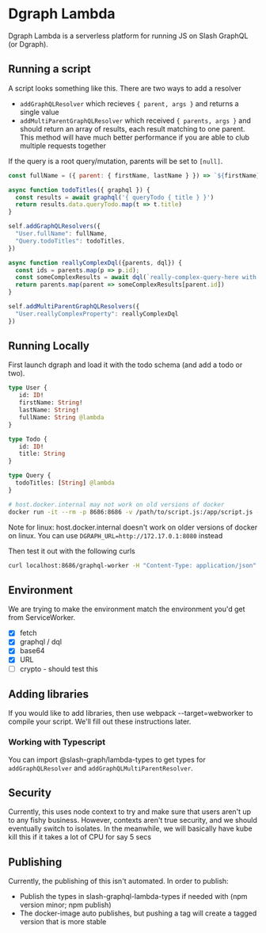 # Dgraph Lambda

Dgraph Lambda is a serverless platform for running JS on Slash GraphQL (or Dgraph).

## Running a script

A script looks something like this. There are two ways to add a resolver
* `addGraphQLResolver` which recieves `{ parent, args }` and returns a single value
* `addMultiParentGraphQLResolver` which received `{ parents, args }` and should return an array of results, each result matching to one parent. This method will have much better performance if you are able to club multiple requests together

If the query is a root query/mutation, parents will be set to `[null]`.

```javascript
const fullName = ({ parent: { firstName, lastName } }) => `${firstName} ${lastName}`

async function todoTitles({ graphql }) {
  const results = await graphql('{ queryTodo { title } }')
  return results.data.queryTodo.map(t => t.title)
}

self.addGraphQLResolvers({
  "User.fullName": fullName,
  "Query.todoTitles": todoTitles,
})

async function reallyComplexDql({parents, dql}) {
  const ids = parents.map(p => p.id);
  const someComplexResults = await dql(`really-complex-query-here with ${ids}`);
  return parents.map(parent => someComplexResults[parent.id])
}

self.addMultiParentGraphQLResolvers({
  "User.reallyComplexProperty": reallyComplexDql
})
```

## Running Locally

First launch dgraph and load it with the todo schema (and add a todo or two).

```graphql
type User {
   id: ID!
   firstName: String!
   lastName: String!
   fullName: String @lambda
}

type Todo {
   id: ID!
   title: String
}

type Query {
  todoTitles: [String] @lambda
}
```

```bash
# host.docker.internal may not work on old versions of docker
docker run -it --rm -p 8686:8686 -v /path/to/script.js:/app/script.js -e DGRAPH_URL=http://host.docker.internal:8080 dgraph/dgraph-lambda
```

Note for linux: host.docker.internal doesn't work on older versions of docker on linux. You can use `DGRAPH_URL=http://172.17.0.1:8080` instead

Then test it out with the following curls
```bash
curl localhost:8686/graphql-worker -H "Content-Type: application/json" -d '{"resolver":"User.fullName","parents":[{"firstName":"Dgraph","lastName":"Labs"}]}'
```

## Environment

We are trying to make the environment match the environment you'd get from ServiceWorker.

* [x] fetch
* [x] graphql / dql
* [x] base64
* [x] URL
* [ ] crypto - should test this

## Adding libraries

If you would like to add libraries, then use webpack --target=webworker to compile your script. We'll fill out these instructions later.

### Working with Typescript

You can import @slash-graph/lambda-types to get types for `addGraphQLResolver` and `addGraphQLMultiParentResolver`.

## Security

Currently, this uses node context to try and make sure that users aren't up to any fishy business. However, contexts aren't true security, and we should eventually switch to isolates. In the meanwhile, we will basically have kube kill this if it takes a lot of CPU for say 5 secs

## Publishing

Currently, the publishing of this isn't automated. In order to publish:
* Publish the types in slash-graphql-lambda-types if needed with (npm version minor; npm publish)
* The docker-image auto publishes, but pushing a tag will create a tagged version that is more stable
